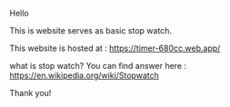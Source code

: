 Hello

This is website serves as basic stop watch.

This website is hosted at : https://timer-680cc.web.app/

what is stop watch? 
You can find answer here : https://en.wikipedia.org/wiki/Stopwatch

Thank you!
